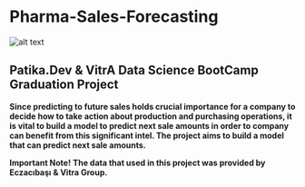 # Pharma-Sales-Forecasting

![alt text](https://i.im.ge/2021/09/11/TQ9Pvp.png)

## Patika.Dev &amp; VitrA Data Science BootCamp Graduation Project

**Since predicting to future sales holds crucial importance for a company to decide how to take action about production and purchasing operations, it is vital to build a model to predict next sale amounts in order to company can benefit from this significant  intel. The project aims to build a model that can predict next sale amounts.**

**Important Note!**  **The data that used in this project was provided by Eczacıbaşı & Vitra Group.**




